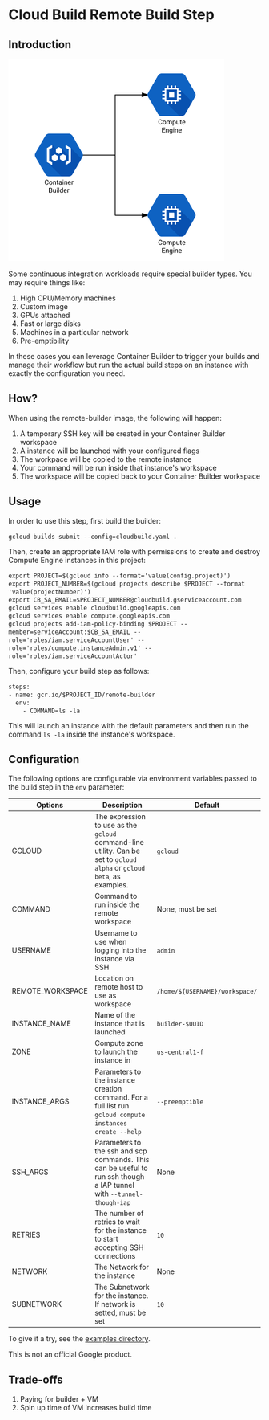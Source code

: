 # Cloud Build Remote Build Step

## Introduction

![Architecture Diagram](docs/arch.png)

Some continuous integration workloads require special builder types. You may
require things like:

1. High CPU/Memory machines
1. Custom image
1. GPUs attached
1. Fast or large disks
1. Machines in a particular network
1. Pre-emptibility

In these cases you can leverage Container Builder to trigger your builds and
manage their workflow but run the actual build steps on an instance with
exactly the configuration you need.

## How?

When using the remote-builder image, the following will happen:

1. A temporary SSH key will be created in your Container Builder workspace
1. A instance will be launched with your configured flags
1. The workpace will be copied to the remote instance
1. Your command will be run inside that instance's workspace
1. The workspace will be copied back to your Container Builder workspace

## Usage

In order to use this step, first build the builder:

```
gcloud builds submit --config=cloudbuild.yaml .
```

Then, create an appropriate IAM role with permissions to create and destroy
Compute Engine instances in this project:

```
export PROJECT=$(gcloud info --format='value(config.project)')
export PROJECT_NUMBER=$(gcloud projects describe $PROJECT --format 'value(projectNumber)')
export CB_SA_EMAIL=$PROJECT_NUMBER@cloudbuild.gserviceaccount.com
gcloud services enable cloudbuild.googleapis.com
gcloud services enable compute.googleapis.com
gcloud projects add-iam-policy-binding $PROJECT --member=serviceAccount:$CB_SA_EMAIL --role='roles/iam.serviceAccountUser' --role='roles/compute.instanceAdmin.v1' --role='roles/iam.serviceAccountActor'
```

Then, configure your build step as follows:

```
steps:
- name: gcr.io/$PROJECT_ID/remote-builder
  env:
    - COMMAND=ls -la
```

This will launch an instance with the default parameters and then run the
command `ls -la` inside the instance's workspace.

## Configuration

The following options are configurable via environment variables passed to the
build step in the `env` parameter:

| Options       | Description   | Default |
| ------------- | ------------- | ------- |
| GCLOUD | The expression to use as the `gcloud` command-line utility. Can be set to `gcloud alpha` or `gcloud beta`, as examples. | `gcloud` |
| COMMAND | Command to run inside the remote workspace | None, must be set |
| USERNAME  | Username to use when logging into the instance via SSH  | `admin` |
| REMOTE_WORKSPACE  | Location on remote host to use as workspace | `/home/${USERNAME}/workspace/` |
| INSTANCE_NAME  | Name of the instance that is launched  | `builder-$UUID` |
| ZONE  | Compute zone to launch the instance in | `us-central1-f` |
| INSTANCE_ARGS| Parameters to the instance creation command. For a full list run `gcloud compute instances create --help` | `--preemptible` |
| SSH_ARGS| Parameters to the ssh and scp commands. This can be useful to run ssh though a IAP tunnel with ```--tunnel-though-iap``` | None |
| RETRIES| The number of retries to wait for the instance to start accepting SSH connections | `10` |
| NETWORK | The Network for the instance | None |
| SUBNETWORK | The Subnetwork for the instance. If network is setted, must be set | `10` |

To give it a try, see the [examples directory](https://github.com/GoogleCloudPlatform/cloud-builders-community/tree/master/remote-builder/examples).

This is not an official Google product.

## Trade-offs

1. Paying for builder + VM
2. Spin up time of VM increases build time

